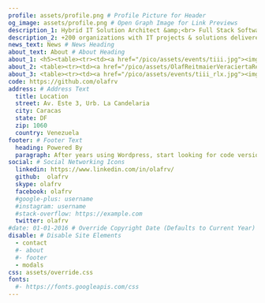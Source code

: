 ```yaml
---
profile: assets/profile.png # Profile Picture for Header
og_image: assets/profile.png # Open Graph Image for Link Previews
description_1: Hybrid IT Solution Architect &amp;<br> Full Stack Software Developer
description_2: +200 organizations with IT projects & solutions delivered over +15 years
news_text: News # News Heading
about_text: About # About Heading
about_1: <h5><table><tr><td><a href="/pico/assets/events/tiii.jpg"><img src="/pico/assets/events/tiii.jpg" width="100%"></a></td></tr></table><br><br>Chief Solution Architect (CSA) working at <a target="_blank" href="https://www.daycohost.com" class="link-w-s">Daycohost</a>.</h5>
about_2: <table><tr><td><a href="/pico/assets/OlafReitmaierVeraciertaResume.pdf"><img src="/pico/assets/cv-thumbnail.png" width="100%"></a></td></tr></table>
about_3: <table><tr><td><a href="/pico/assets/events/tiii_rlx.jpg"><img src="/pico/assets/events/tiii_rlx.jpg" width="100%"></a></td><tr></table><h5><br><br>Passionate about <a target="_blank" href="https://opensource.org" class="link-w-s">open source</a> and hybrid IT solutions.</h5>
code: https://github.com/olafrv
address: # Address Text
  title: Location
  street: Av. Este 3, Urb. La Candelaria
  city: Caracas
  state: DF
  zip: 1060
  country: Venezuela
footer: # Footer Text
  heading: Powered By
  paragraph: After years using Wordpress, start looking for code versioning, finally get into the mud with <a href="http://www.picocms.org">PicoCMS</a> &amp; <a href="http://startbootstrap.com">Freelancer</a>.
social: # Social Networking Icons
  linkedin: https://www.linkedin.com/in/olafrv/
  github:  olafrv
  skype: olafrv
  facebook: olafrv
  #google-plus: username
  #instagram: username
  #stack-overflow: https://example.com
  twitter: olafrv
#date: 01-01-2016 # Override Copyright Date (Defaults to Current Year)
disable: # Disable Site Elements
  - contact
  #- about
  #- footer
  - modals
css: assets/override.css
fonts:
  #- https://fonts.googleapis.com/css
---
```

